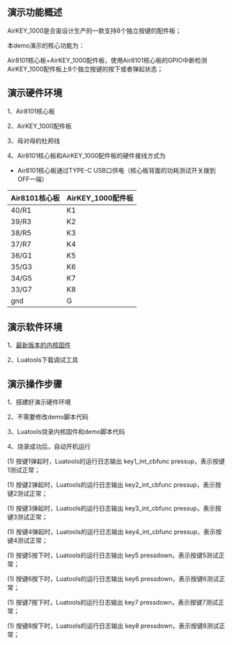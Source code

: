 
## 演示功能概述

AirKEY_1000是合宙设计生产的一款支持8个独立按键的配件板；

本demo演示的核心功能为：

Air8101核心板+AirKEY_1000配件板，使用Air8101核心板的GPIO中断检测AirKEY_1000配件板上8个独立按键的按下或者弹起状态；


## 演示硬件环境

1、Air8101核心板

2、AirKEY_1000配件板

3、母对母的杜邦线

4、Air8101核心板和AirKEY_1000配件板的硬件接线方式为

- Air8101核心板通过TYPE-C USB口供电（核心板背面的功耗测试开关拨到OFF一端）

| Air8101核心板 |  AirKEY_1000配件板 |
| ------------ | ------------------ |
|     40/R1    |         K1         |
|     39/R3    |         K2         |
|     38/R5    |         K3         |
|     37/R7    |         K4         |
|     36/G1    |         K5         |
|     35/G3    |         K6         |
|     34/G5    |         K7         |
|     33/G7    |         K8         |
|     gnd      |         G          |


## 演示软件环境

1、[最新版本的内核固件](https://docs.openluat.com/air8101/luatos/firmware/)

2、Luatools下载调试工具

## 演示操作步骤

1、搭建好演示硬件环境

2、不需要修改demo脚本代码

3、Luatools烧录内核固件和demo脚本代码

4、烧录成功后，自动开机运行

   (1) 按键1弹起时，Luatools的运行日志输出 key1_int_cbfunc pressup，表示按键1测试正常；

   (1) 按键2弹起时，Luatools的运行日志输出 key2_int_cbfunc pressup，表示按键2测试正常；

   (1) 按键3弹起时，Luatools的运行日志输出 key3_int_cbfunc pressup，表示按键3测试正常；

   (1) 按键4弹起时，Luatools的运行日志输出 key4_int_cbfunc pressup，表示按键4测试正常；

   (1) 按键5按下时，Luatools的运行日志输出 key5 pressdown，表示按键5测试正常；

   (1) 按键6按下时，Luatools的运行日志输出 key6 pressdown，表示按键6测试正常；

   (1) 按键7按下时，Luatools的运行日志输出 key7 pressdown，表示按键7测试正常；

   (1) 按键8按下时，Luatools的运行日志输出 key8 pressdown，表示按键8测试正常；
   

